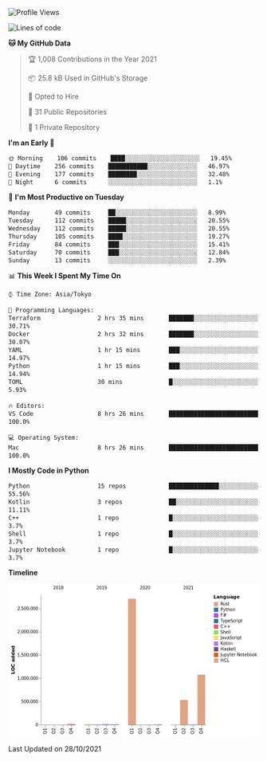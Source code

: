<!--START_SECTION:waka-->
![Profile Views](http://img.shields.io/badge/Profile%20Views-0-blue)

![Lines of code](https://img.shields.io/badge/From%20Hello%20World%20I%27ve%20Written-4.4%20million%20lines%20of%20code-blue)

**🐱 My GitHub Data** 

> 🏆 1,008 Contributions in the Year 2021
 > 
> 📦 25.8 kB Used in GitHub's Storage 
 > 
> 💼 Opted to Hire
 > 
> 📜 31 Public Repositories 
 > 
> 🔑 1 Private Repository 
 > 
**I'm an Early 🐤** 

```text
🌞 Morning    106 commits    ████░░░░░░░░░░░░░░░░░░░░░   19.45% 
🌆 Daytime    256 commits    ███████████░░░░░░░░░░░░░░   46.97% 
🌃 Evening    177 commits    ████████░░░░░░░░░░░░░░░░░   32.48% 
🌙 Night      6 commits      ░░░░░░░░░░░░░░░░░░░░░░░░░   1.1%

```
📅 **I'm Most Productive on Tuesday** 

```text
Monday       49 commits     ██░░░░░░░░░░░░░░░░░░░░░░░   8.99% 
Tuesday      112 commits    █████░░░░░░░░░░░░░░░░░░░░   20.55% 
Wednesday    112 commits    █████░░░░░░░░░░░░░░░░░░░░   20.55% 
Thursday     105 commits    ████░░░░░░░░░░░░░░░░░░░░░   19.27% 
Friday       84 commits     ███░░░░░░░░░░░░░░░░░░░░░░   15.41% 
Saturday     70 commits     ███░░░░░░░░░░░░░░░░░░░░░░   12.84% 
Sunday       13 commits     ░░░░░░░░░░░░░░░░░░░░░░░░░   2.39%

```


📊 **This Week I Spent My Time On** 

```text
⌚︎ Time Zone: Asia/Tokyo

💬 Programming Languages: 
Terraform                2 hrs 35 mins       ███████░░░░░░░░░░░░░░░░░░   30.71% 
Docker                   2 hrs 32 mins       ███████░░░░░░░░░░░░░░░░░░   30.07% 
YAML                     1 hr 15 mins        ███░░░░░░░░░░░░░░░░░░░░░░   14.97% 
Python                   1 hr 15 mins        ███░░░░░░░░░░░░░░░░░░░░░░   14.94% 
TOML                     30 mins             █░░░░░░░░░░░░░░░░░░░░░░░░   5.93%

🔥 Editors: 
VS Code                  8 hrs 26 mins       █████████████████████████   100.0%

💻 Operating System: 
Mac                      8 hrs 26 mins       █████████████████████████   100.0%

```

**I Mostly Code in Python** 

```text
Python                   15 repos            ██████████████░░░░░░░░░░░   55.56% 
Kotlin                   3 repos             ██░░░░░░░░░░░░░░░░░░░░░░░   11.11% 
C++                      1 repo              █░░░░░░░░░░░░░░░░░░░░░░░░   3.7% 
Shell                    1 repo              █░░░░░░░░░░░░░░░░░░░░░░░░   3.7% 
Jupyter Notebook         1 repo              █░░░░░░░░░░░░░░░░░░░░░░░░   3.7%

```


**Timeline**

![Chart not found](https://raw.githubusercontent.com/kitagawa-hr/kitagawa-hr/main/charts/bar_graph.png) 


 Last Updated on 28/10/2021
<!--END_SECTION:waka-->

